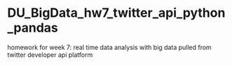 # DU_BigData_hw7_twitter_api_python_pandas
homework for week 7: real time data analysis with big data pulled from twitter developer api platform
